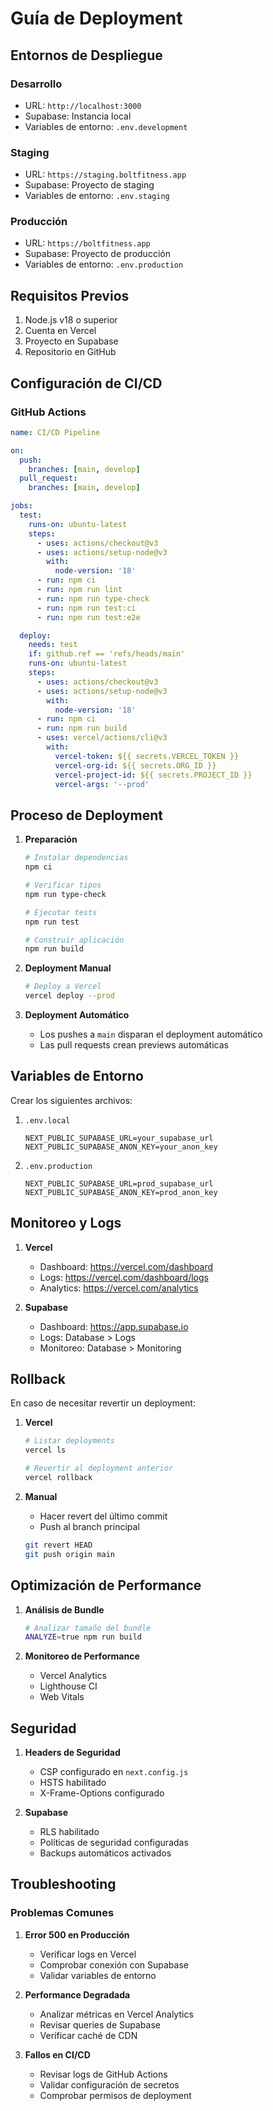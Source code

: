 # Guía de Deployment

## Entornos de Despliegue

### Desarrollo

- URL: `http://localhost:3000`
- Supabase: Instancia local
- Variables de entorno: `.env.development`

### Staging

- URL: `https://staging.boltfitness.app`
- Supabase: Proyecto de staging
- Variables de entorno: `.env.staging`

### Producción

- URL: `https://boltfitness.app`
- Supabase: Proyecto de producción
- Variables de entorno: `.env.production`

## Requisitos Previos

1. Node.js v18 o superior
2. Cuenta en Vercel
3. Proyecto en Supabase
4. Repositorio en GitHub

## Configuración de CI/CD

### GitHub Actions

```yaml
name: CI/CD Pipeline

on:
  push:
    branches: [main, develop]
  pull_request:
    branches: [main, develop]

jobs:
  test:
    runs-on: ubuntu-latest
    steps:
      - uses: actions/checkout@v3
      - uses: actions/setup-node@v3
        with:
          node-version: '18'
      - run: npm ci
      - run: npm run lint
      - run: npm run type-check
      - run: npm run test:ci
      - run: npm run test:e2e

  deploy:
    needs: test
    if: github.ref == 'refs/heads/main'
    runs-on: ubuntu-latest
    steps:
      - uses: actions/checkout@v3
      - uses: actions/setup-node@v3
        with:
          node-version: '18'
      - run: npm ci
      - run: npm run build
      - uses: vercel/actions/cli@v3
        with:
          vercel-token: ${{ secrets.VERCEL_TOKEN }}
          vercel-org-id: ${{ secrets.ORG_ID }}
          vercel-project-id: ${{ secrets.PROJECT_ID }}
          vercel-args: '--prod'
```

## Proceso de Deployment

1. **Preparación**

   ```bash
   # Instalar dependencias
   npm ci

   # Verificar tipos
   npm run type-check

   # Ejecutar tests
   npm run test

   # Construir aplicación
   npm run build
   ```

2. **Deployment Manual**

   ```bash
   # Deploy a Vercel
   vercel deploy --prod
   ```

3. **Deployment Automático**
   - Los pushes a `main` disparan el deployment automático
   - Las pull requests crean previews automáticas

## Variables de Entorno

Crear los siguientes archivos:

1. `.env.local`

   ```
   NEXT_PUBLIC_SUPABASE_URL=your_supabase_url
   NEXT_PUBLIC_SUPABASE_ANON_KEY=your_anon_key
   ```

2. `.env.production`
   ```
   NEXT_PUBLIC_SUPABASE_URL=prod_supabase_url
   NEXT_PUBLIC_SUPABASE_ANON_KEY=prod_anon_key
   ```

## Monitoreo y Logs

1. **Vercel**

   - Dashboard: https://vercel.com/dashboard
   - Logs: https://vercel.com/dashboard/logs
   - Analytics: https://vercel.com/analytics

2. **Supabase**
   - Dashboard: https://app.supabase.io
   - Logs: Database > Logs
   - Monitoreo: Database > Monitoring

## Rollback

En caso de necesitar revertir un deployment:

1. **Vercel**

   ```bash
   # Listar deployments
   vercel ls

   # Revertir al deployment anterior
   vercel rollback
   ```

2. **Manual**
   - Hacer revert del último commit
   - Push al branch principal
   ```bash
   git revert HEAD
   git push origin main
   ```

## Optimización de Performance

1. **Análisis de Bundle**

   ```bash
   # Analizar tamaño del bundle
   ANALYZE=true npm run build
   ```

2. **Monitoreo de Performance**
   - Vercel Analytics
   - Lighthouse CI
   - Web Vitals

## Seguridad

1. **Headers de Seguridad**

   - CSP configurado en `next.config.js`
   - HSTS habilitado
   - X-Frame-Options configurado

2. **Supabase**
   - RLS habilitado
   - Políticas de seguridad configuradas
   - Backups automáticos activados

## Troubleshooting

### Problemas Comunes

1. **Error 500 en Producción**

   - Verificar logs en Vercel
   - Comprobar conexión con Supabase
   - Validar variables de entorno

2. **Performance Degradada**

   - Analizar métricas en Vercel Analytics
   - Revisar queries de Supabase
   - Verificar caché de CDN

3. **Fallos en CI/CD**
   - Revisar logs de GitHub Actions
   - Validar configuración de secretos
   - Comprobar permisos de deployment
